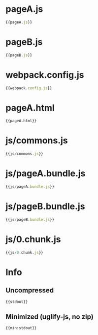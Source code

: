 # pageA.js

``` javascript
{{pageA.js}}
```

# pageB.js

``` javascript
{{pageB.js}}
```

# webpack.config.js

``` javascript
{{webpack.config.js}}
```

# pageA.html

``` html
{{pageA.html}}
```

# js/commons.js

``` javascript
{{js/commons.js}}
```

# js/pageA.bundle.js

``` javascript
{{js/pageA.bundle.js}}
```

# js/pageB.bundle.js

``` javascript
{{js/pageB.bundle.js}}
```

# js/0.chunk.js

``` javascript
{{js/0.chunk.js}}
```

# Info

## Uncompressed

```
{{stdout}}
```

## Minimized (uglify-js, no zip)

```
{{min:stdout}}
```
